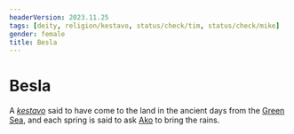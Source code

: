 ```yaml
---
headerVersion: 2023.11.25
tags: [deity, religion/kestavo, status/check/tim, status/check/mike]
gender: female
title: Besla
---
```

# Besla

A *[kestavo](<../../religions/northern-folk-religions/kestavo.md>)* said to have come to the land in the ancient days from the [Green Sea](<../../../gazetteer/green-sea.md>), and each spring is said to ask [Ako](<../high-gods/divine-presence.md>) to bring the rains.

